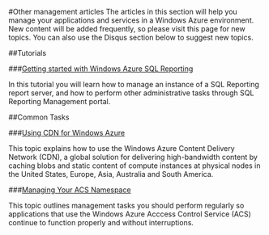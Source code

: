 #Other management articles
The articles in this section will help you manage your applications and services in a Windows Azure environment. New content will be added frequently, so please visit this page for new topics. You can also use the Disqus section below to suggest new topics. 



##Tutorials

###[Getting started with Windows Azure SQL Reporting](./get-started-with-sql-reporting/)

In this tutorial you will learn how to manage an instance of a SQL Reporting report server, and how to perform other administrative tasks through SQL Reporting Management portal.



##Common Tasks

###[Using CDN for Windows Azure](./cdn/)

This topic explains how to use the Windows Azure Content Delivery Network (CDN), a global solution for delivering high-bandwidth content by caching blobs and static content of compute instances at physical nodes in the United States, Europe, Asia, Australia and South America.

###[Managing Your ACS Namespace](./manage-acs-namespacee/)

This topic outlines management tasks you should perform regularly so applications that use the Windows Azure Acccess Control Service (ACS) continue to function properly and without interruptions. 

